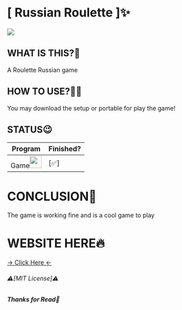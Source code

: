 
# **[ Russian Roulette ]✨**

<!-- Video, Gif or Img here!! -->
<img src="../Russian-Roulette/Russian Roulette/DOWNLOAD.png">
<!-- <video src="If is a Video." autoplay loop muted> -->

## **WHAT IS THIS?👀**
 A Roulette Russian game
## **HOW TO USE?🤷‍♂️**
  You may download the setup or portable for play the game!
## STATUS😉
 Program | Finished?
 ---       | ---
 Game<img src="https://cdn-icons-png.flaticon.com/512/7308/7308168.png" width="28px">  | [✅]
# CONCLUSION🌟
 The game is working fine and is a cool game to play
# WEBSITE HERE🔥
[-> Click Here <-](ocoye.github.io/Russian-Roulette/)

###### ⚠️[MIT License]⚠️
###### ***Thanks for Read🙏***